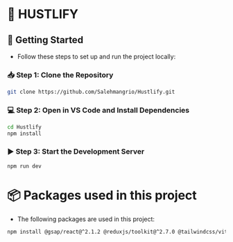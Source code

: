 # 🚀 HUSTLIFY
## 🔧 Getting Started
- Follow these steps to set up and run the project locally:

### 📥 Step 1: Clone the Repository
```bash
git clone https://github.com/Salehmangrio/Hustlify.git
```
### 💻 Step 2: Open in VS Code and Install Dependencies
```bash
cd Hustlify
npm install
```
### ▶️ Step 3: Start the Development Server
```bash
npm run dev
```

# 📦 Packages used in this project
- The following packages are used in this project:

```bash
npm install @gsap/react@^2.1.2 @reduxjs/toolkit@^2.7.0 @tailwindcss/vite@^4.1.4 formik@^2.4.6 gsap@^3.12.7 lucide-react@^0.506.0 react@^19.0.0 react-dom@^19.0.0 react-icons@^5.5.0 react-router-dom@^7.5.3 redux@^5.0.1 tailwindcss@^4.1.4 yup@^1.6.1
```
